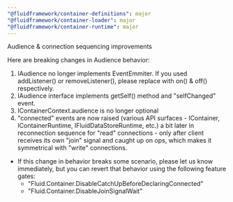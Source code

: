 ```yaml
---
"@fluidframework/container-definitions": major
"@fluidframework/container-loader": major
"@fluidframework/container-runtime": major
---
```


Audience & connection sequencing improvements

Here are breaking changes in Audience behavior:
1. IAudience no longer implements EventEmmiter. If you used addListener() or removeListener(), please replace with on() & off() respectively.
2. IAudience interface implements getSelf() method and "selfChanged" event.
3. IContainerContext.audience is no longer optional
4. "connected" events are now raised (various API surfaces - IContainer, IContainerRuntime, IFluidDataStoreRuntime, etc.) a bit later in reconnection sequence for "read" connections - only after client receives its own "join" signal and caught up on ops, which makes it symmetrical with "write" connections.
- If this change in behavior breaks some scenario, please let us know immediately, but you can revert that behavior using the following feature gates:
	- "Fluid.Container.DisableCatchUpBeforeDeclaringConnected"
	- "Fluid.Container.DisableJoinSignalWait"
